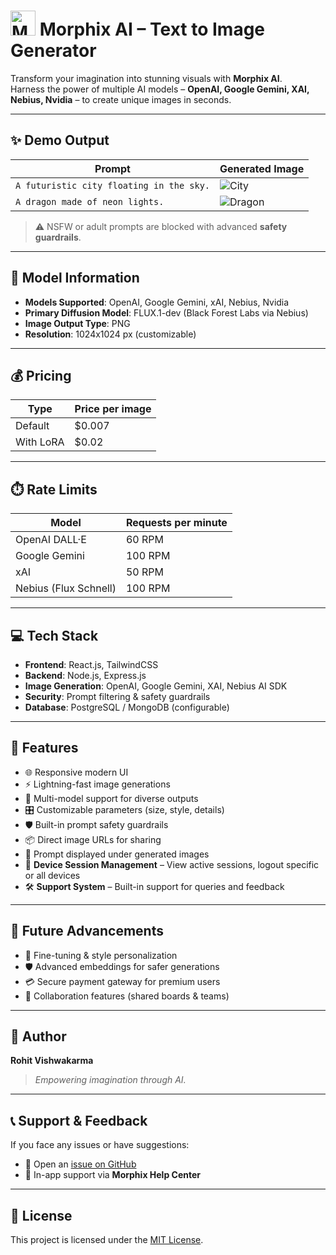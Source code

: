 # <img src="https://text-image-generator-nebius-v20.vercel.app/logo.webp" alt="Morphix AI" width="40"/> Morphix AI – Text to Image Generator  

Transform your imagination into stunning visuals with **Morphix AI**.  
Harness the power of multiple AI models – **OpenAI, Google Gemini, XAI, Nebius, Nvidia** – to create unique images in seconds.  

---

## ✨ Demo Output  

| Prompt | Generated Image |
|--------|-----------------|
| `A futuristic city floating in the sky.` | ![City](https://res.cloudinary.com/rohitcloudinary/image/upload/v1752785432/Text_Img_Generation/text2img-ca72df70-8d1b-4998-81d5-bec3bc95999c_00001__hqh4fc.png) |
| `A dragon made of neon lights.` | ![Dragon](https://res.cloudinary.com/rohitcloudinary/image/upload/v1752785432/Text_Img_Generation/text2img-bc4b58d3-8263-4ae8-954f-f370a513b260_00001__j5ggp2.png) |

> ⚠️ NSFW or adult prompts are blocked with advanced **safety guardrails**.  

---

## 🧠 Model Information  

- **Models Supported**: OpenAI, Google Gemini, xAI, Nebius, Nvidia  
- **Primary Diffusion Model**: FLUX.1-dev (Black Forest Labs via Nebius)  
- **Image Output Type**: PNG  
- **Resolution**: 1024x1024 px (customizable)  

---

## 💰 Pricing  

| Type | Price per image |
|------|-----------------|
| Default | $0.007 |
| With LoRA | $0.02 |

---

## ⏱️ Rate Limits  

| Model | Requests per minute |
|-------|---------------------|
| OpenAI DALL·E | 60 RPM |
| Google Gemini | 100 RPM |
| xAI | 50 RPM |
| Nebius (Flux Schnell) | 100 RPM |

---

## 💻 Tech Stack  

- **Frontend**: React.js, TailwindCSS  
- **Backend**: Node.js, Express.js  
- **Image Generation**: OpenAI, Google Gemini, XAI, Nebius AI SDK  
- **Security**: Prompt filtering & safety guardrails  
- **Database**: PostgreSQL / MongoDB (configurable)  

---

## 🚀 Features  

- 🌐 Responsive modern UI  
- ⚡ Lightning-fast image generations  
- 🔄 Multi-model support for diverse outputs  
- 🎛️ Customizable parameters (size, style, details)  
- 🛡️ Built-in prompt safety guardrails  
- 📦 Direct image URLs for sharing  
- 📜 Prompt displayed under generated images  
- 📱 **Device Session Management** – View active sessions, logout specific or all devices  
- 🛠️ **Support System** – Built-in support for queries and feedback  

---

## 🔮 Future Advancements  

- 🎯 Fine-tuning & style personalization  
- 🛡️ Advanced embeddings for safer generations  
- 💳 Secure payment gateway for premium users  
- 🤝 Collaboration features (shared boards & teams)  

---

## 👤 Author  

**Rohit Vishwakarma**  
> _Empowering imagination through AI._  

---

## 📞 Support & Feedback  

If you face any issues or have suggestions:  
- 🐛 Open an [issue on GitHub](https://github.com/your-repo/issues)  
- 💬 In-app support via **Morphix Help Center**  

---

## 📄 License  

This project is licensed under the [MIT License](LICENSE).  

